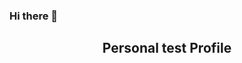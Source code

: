 ### Hi there 👋
<h2 align='center'> Personal test Profile </h2>

<div align='center>
  
<h2>Frontend</h2>

<h3>Languages</h3>
<ul>
  <li>JavaScript</li>
  <li>TypeScrip</li>
</ul>

<h3>Frameworkd</h3>
<ul>
  <li>React</li>
  <li>NextJs</li>
</ul>

<h2>Backend</h2>

<h3>Languages</h3>
<ul>
  <li>Python</li>
</ul>

<h3>Frameworks</h3>
<ul>
  <li>Django</li>
  <li>DjangoRest</li>
</ul>

<h2>DataBase</h2>
<ul>
  <li>MySql</li>
</ul>

</div>

